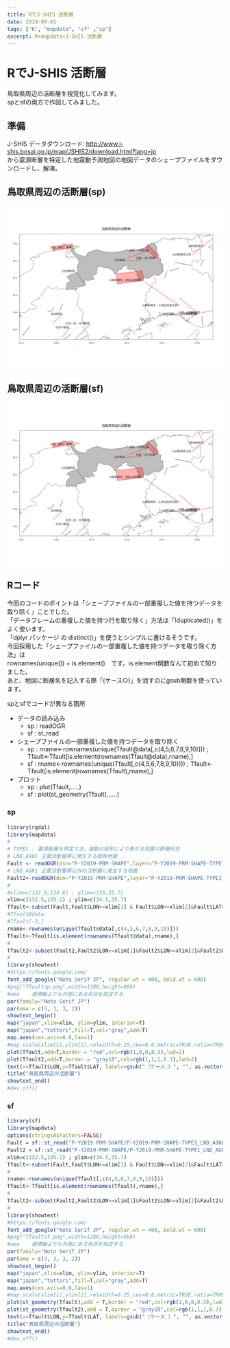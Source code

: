 ```yaml
---
title: RでJ-SHIS 活断層
date: 2019-09-01
tags: ["R", "mapdata", "sf" ,"sp"]
excerpt: R+mapdata+J-SHIS 活断層
---
```


# RでJ-SHIS 活断層

鳥取県周辺の活断層を視覚化してみます。  
spとsfの両方で作図してみました。

## 準備

J-SHIS データダウンロード: http://www.j-shis.bosai.go.jp/map/JSHIS2/download.html?lang=jp  
から震源断層を特定した地震動予測地図の地図データのシェープファイルをダウンロードし、解凍。

## 鳥取県周辺の活断層(sp)
![Tfaultsp](images/Tfaultsp.png)

## 鳥取県周辺の活断層(sf)
![Tfaultsf](images/Tfaultsf.png)

## Rコード

今回のコードのポイントは「シェープファイルの一部重複した値を持つデータを取り除く」ことでした。  
「データフレームの重複した値を持つ行を取り除く」方法は「!duplicated()」をよく使います。  
「dplyr パッケージ の distinct()」を使うとシンプルに書けるそうです。  
今回採用した「シェープファイルの一部重複した値を持つデータを取り除く方法」は  
rownames(unique()) + is.element()　です。is.element関数なんて初めて知りました。  
あと、地図に断層名を記入する際「(ケース○)」を消すのにgsub関数を使っています。  

spとsfでコードが異なる箇所  
- データの読み込み
	- sp : readOGR
	- sf : st_read
- シェープファイルの一部重複した値を持つデータを取り除く
	- sp : rname<-rownames(unique(Tfault@data[,c(4,5,6,7,8,9,10)])) ; Tfault<-Tfault[is.element(rownames(Tfault@data),rname),]
	- sf : rname<-rownames(unique(Tfault[,c(4,5,6,7,8,9,10)])) ; Tfault<-Tfault[is.element(rownames(Tfault),rname),]
- プロット
	- sp : plot(Tfault,.....)
	- sf : plot(st_geometry(Tfault),.....)  

### sp

```R
library(rgdal)
library(mapdata)
#
# TYPE1 : 震源断層を特定でき、複数の矩形により表せる地震の断層形状
# LND_A98F 主要活断層帯に発生する固有地震
Fault <- readOGR(dsn="P-Y2019-PRM-SHAPE",layer="P-Y2019-PRM-SHAPE-TYPE1_LND_A98F",encoding = "cp932")
# LND_AGR1 主要活断層帯以外の活断層に発生する地震
Fault2<-readOGR(dsn="P-Y2019-PRM-SHAPE",layer="P-Y2019-PRM-SHAPE-TYPE1_LND_AGR1",encoding = "cp932")
#
#xlim=c(132.9,134.6) ; ylim=c(35,35.7)
xlim=c(132.5,135.2) ; ylim=c(34.5,35.7)
Tfault<-subset(Fault,Fault$LON>=xlim[1] & Fault$LON<=xlim[2]&Fault$LAT>=ylim[1]&Fault$LAT<=ylim[2])
#Tfault@data
#Tfault[-2,]
rname<-rownames(unique(Tfault@data[,c(4,5,6,7,8,9,10)]))
Tfault<-Tfault[is.element(rownames(Tfault@data),rname),]
#
Tfault2<-subset(Fault2,Fault2$LON>=xlim[1]&Fault2$LON<=xlim[2]&Fault2$LAT>=ylim[1]&Fault2$LAT<=ylim[2])
#
library(showtext)
#https://fonts.google.com/
font_add_google("Noto Serif JP", regular.wt = 400, bold.wt = 600)
#png("Tfaultsp.png",width=1280,height=960)
#oma	座標軸よりも外側にある余白を指定する
par(family="Noto Serif JP")
par(oma = c(3, 3, 3, 2))
showtext_begin()
map("japan",xlim=xlim, ylim=ylim, interior=T)
map("japan","tottori",fill=T,col="gray",add=T)
map.axes(cex.axis=0.8,las=1)
#map.scale(xlim[1],ylim[2],relwidth=0.25,cex=0.6,metric=TRUE,ratio=TRUE)
plot(Tfault,add=T,border = "red",col=rgb(1,0,0,0.3),lwd=2)
plot(Tfault2,add=T,border = "gray10",col=rgb(1,1,1,0.3),lwd=2)
text(x=Tfault$LON,y=Tfault$LAT, labels=gsub("（ケース.）", "", as.vector(Tfault$LTENAME)),pos=2)
title("鳥取県周辺の活断層")
showtext_end()
#dev.off()
```

### sf

```R
library(sf)
library(mapdata)
options(stringsAsFactors=FALSE)
Fault = sf::st_read("P-Y2019-PRM-SHAPE/P-Y2019-PRM-SHAPE-TYPE1_LND_A98F.shp", options="ENCODING=cp932")
Fault2 = sf::st_read("P-Y2019-PRM-SHAPE/P-Y2019-PRM-SHAPE-TYPE1_LND_AGR1.shp", options="ENCODING=cp932")
xlim=c(132.5,135.2) ; ylim=c(34.5,35.7)
Tfault<-subset(Fault,Fault$LON>=xlim[1] & Fault$LON<=xlim[2]&Fault$LAT>=ylim[1]&Fault$LAT<=ylim[2])
#
rname<-rownames(unique(Tfault[,c(4,5,6,7,8,9,10)]))
Tfault<-Tfault[is.element(rownames(Tfault),rname),]
#
Tfault2<-subset(Fault2,Fault2$LON>=xlim[1]&Fault2$LON<=xlim[2]&Fault2$LAT>=ylim[1]&Fault2$LAT<=ylim[2])
#
library(showtext)
#https://fonts.google.com/
font_add_google("Noto Serif JP", regular.wt = 400, bold.wt = 600)
#png("Tfaultsf.png",width=1280,height=960)
#oma	座標軸よりも外側にある余白を指定する
par(family="Noto Serif JP")
par(oma = c(3, 3, 3, 2))
showtext_begin()
map("japan",xlim=xlim, ylim=ylim, interior=T)
map("japan","tottori",fill=T,col="gray",add=T)
map.axes(cex.axis=0.8,las=1)
#map.scale(xlim[1],ylim[2],relwidth=0.25,cex=0.6,metric=TRUE,ratio=TRUE)
plot(st_geometry(Tfault),add = T,border = "red",col=rgb(1,0,0,0.3),lwd=2)
plot(st_geometry(Tfault2),add = T,border = "gray10",col=rgb(1,1,1,0.3),lwd=2)
text(x=Tfault$LON,y=Tfault$LAT, labels=gsub("（ケース.）", "", as.vector(Tfault$LTENAME)),pos=2)
title("鳥取県周辺の活断層")
showtext_end()
#dev.off()
```
